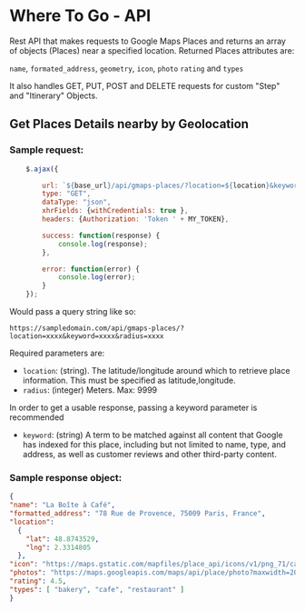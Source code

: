 # Where To Go - API
Rest API that makes requests to Google Maps Places
and returns an array of objects (Places) near a
specified location.
Returned Places attributes are:

```name```, ```formated_address```, ```geometry```, ```icon```, ```photo```
```rating``` and ```types```

It also handles GET, PUT, POST and DELETE requests for custom
"Step" and "Itinerary" Objects.

## Get Places Details nearby by Geolocation

### Sample request:
```javascript
    $.ajax({

        url: `${base_url}/api/gmaps-places/?location=${location}&keyword=${type}&radius=${radius}`,
        type: "GET",
        dataType: "json",
        xhrFields: {withCredentials: true },
        headers: {Authorization: 'Token ' + MY_TOKEN},

        success: function(response) {
            console.log(response);
        },

        error: function(error) {
            console.log(error);
        }
    });
```

Would pass a query string like so:

```https://sampledomain.com/api/gmaps-places/?location=xxxx&keyword=xxxx&radius=xxxx```

Required parameters are:
- ```location```: (string). The latitude/longitude around which to retrieve place information. This must be specified as latitude,longitude.
- ```radius```: (integer) Meters. Max: 9999

In order to get a usable response, passing a keyword parameter is recommended
- ```keyword```: (string) A term to be matched against all content that Google 
has indexed for this place, including but not limited to name, type, and address, 
as well as customer reviews and other third-party content.

### Sample response object:

```json
{
"name": "La Boîte à Café",
"formatted_address": "78 Rue de Provence, 75009 Paris, France",
"location": 
  { 
    "lat": 48.8743529, 
    "lng": 2.3314805
  },  
"icon": "https://maps.gstatic.com/mapfiles/place_api/icons/v1/png_71/cafe-71.png",
"photos": "https://maps.googleapis.com/maps/api/place/photo?maxwidth=20wjRl58zEeXbw&key=API_KEY",
"rating": 4.5,
"types": [ "bakery", "cafe", "restaurant" ]
}
```


                        

